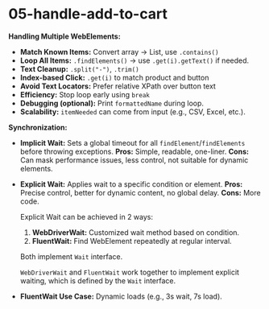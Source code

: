 # 05-handle-add-to-cart

**Handling Multiple WebElements:**

* **Match Known Items:** Convert array → List, use `.contains()`
* **Loop All Items:** `.findElements()` → use `.get(i).getText()` if needed.
* **Text Cleanup:** `.split("-")`, `.trim()`
* **Index-based Click:** `.get(i)` to match product and button
* **Avoid Text Locators:** Prefer relative XPath over button text
* **Efficiency:** Stop loop early using `break`
* **Debugging (optional):** Print `formattedName` during loop.
* **Scalability:** `itemNeeded` can come from input (e.g., CSV, Excel, etc.).

**Synchronization:**

* **Implicit Wait:** Sets a global timeout for all `findElement`/`findElements` before throwing exceptions.
  **Pros:** Simple, readable, one-liner.
  **Cons:** Can mask performance issues, less control, not suitable for dynamic elements.


* **Explicit Wait:** Applies wait to a specific condition or element.
  **Pros:** Precise control, better for dynamic content, no global delay.
  **Cons:** More code.  

  Explicit Wait can be achieved in 2 ways:  
    1.  **WebDriverWait:** Customized wait method based on condition.
    2.  **FluentWait:** Find WebElement repeatedly at regular interval.


  Both implement `Wait` interface.

  `WebDriverWait` and `FluentWait` work together to implement explicit waiting, which is defined by the `Wait` interface. 

* **FluentWait Use Case:** Dynamic loads (e.g., 3s wait, 7s load).